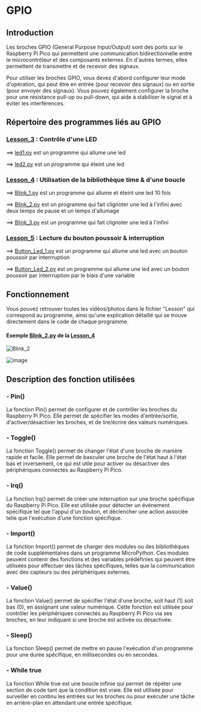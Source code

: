 # GPIO

## Introduction

Les broches GPIO (General Purpose Input/Output) sont des ports sur le Raspberry Pi Pico qui permettent une communication bidirectionnelle entre le microcontrôleur et des composants externes. En d'autres termes, elles permettent de transmettre et de recevoir des signaux.

Pour utiliser les broches GPIO, vous devez d'abord configurer leur mode d'opération, qui peut être en entrée (pour recevoir des signaux) ou en sortie (pour envoyer des signaux). Vous pouvez également configurer la broche pour une résistance pull-up ou pull-down, qui aide à stabiliser le signal et à éviter les interférences.

## Répertoire des programmes liés au GPIO

### [Lesson_3](Lesson_3) : Contrôle d'une LED 

  ==> [led1.py](Lesson_3/led1.py) est un programme qui allume une led
  
  ==> [led2.py](Lesson_3/led2.py) est un programme qui éteint une led
  

### [Lesson_4](Lesson_4) : Utilisation de la bibliothèque time & d'une boucle

==> [Blink_1.py](Lesson_4/Blink_1.py) est un programme qui allume et éteint une led 10 fois

==> [Blink_2.py](Lesson_4/Blink_2.py) est un programme qui fait clignoter une led à l'infini avec deux temps de pause et un temps d'allumage

==> [Blink_3.py](Lesson_4/Blink_3.py) est un programme qui fait clignoter une led à l'infini


### [Lesson_5](Lesson_5) : Lecture du bouton poussoir & interruption

==> [Button_Led_1.py](Lesson_5/Button_Led_1.py) est un programme qui allume une led avec un bouton poussoir par interrruption

==> [Button_Led_2.py](Lesson_5/Button_Led_2.py) est un programme qui allume une led avec un bouton poussoir par interrruption par le biais d'une variable


## Fonctionnement

Vous pouvez retrouver toutes les vidéos/photos dans le fichier "Lesson" qui correspond au programme, ainsi qu'une explication détaillé qui se trouve directement dans le code de chaque programme.

#### Exemple [Blink_2.py](Lesson_4/Blink_2.py) de la [Lesson_4](Lesson_4)
![Blink_2](https://user-images.githubusercontent.com/125505805/224541846-fb4c1db4-3126-4f0a-997c-0b854ab8b169.gif)

![image](https://user-images.githubusercontent.com/125505805/224542300-899dda4b-29ac-4a37-ac0e-d4362f426542.png)

## Description des fonction utilisées

### - Pin()

La fonction Pin() permet de configurer et de contrôler les broches du Raspberry Pi Pico. Elle permet de spécifier les modes d'entrée/sortie, d'activer/désactiver les broches, et de lire/écrire des valeurs numériques.


### - Toggle()

La fonction Toggle() permet de changer l'état d'une broche de manière rapide et facile. Elle permet de basculer une broche de l'état haut à l'état bas et inversement, ce qui est utile pour activer ou désactiver des périphériques connectés au Raspberry Pi Pico.


### - Irq()

La fonction Irq() permet de créer une interruption sur une broche spécifique du Raspberry Pi Pico. Elle est utilisée pour détecter un événement spécifique tel que l'appui d'un bouton, et déclencher une action associée telle que l'exécution d'une fonction spécifique.


### - Import()

La fonction Import() permet de charger des modules ou des bibliothèques de code supplémentaires dans un programme MicroPython. Ces modules peuvent contenir des fonctions et des variables prédéfinies qui peuvent être utilisées pour effectuer des tâches spécifiques, telles que la communication avec des capteurs ou des périphériques externes.


### - Value()

La fonction Value() permet de spécifier l'état d'une broche, soit haut (1) soit bas (0), en assignant une valeur numérique. Cette fonction est utilisée pour contrôler les périphériques connectés au Raspberry Pi Pico via ses broches, en leur indiquant si une broche est activée ou désactivée.


### - Sleep()

La fonction Sleep() permet de mettre en pause l'exécution d'un programme pour une durée spécifique, en millisecondes ou en secondes.


### - While true

La fonction While true est une boucle infinie qui permet de répéter une section de code tant que la condition est vraie. Elle est utilisée pour surveiller en continu les entrées sur les broches ou pour exécuter une tâche en arrière-plan en attendant une entrée spécifique.

